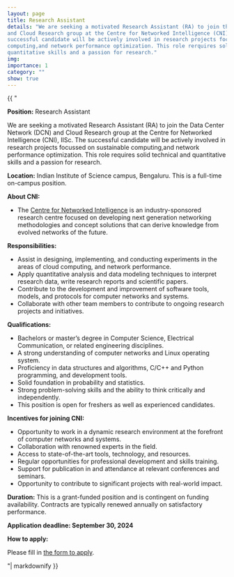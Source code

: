 ```yaml
---
layout: page
title: Research Assistant
details: "We are seeking a motivated Research Assistant (RA) to join the Data Center Network (DCN)
and Cloud Research group at the Centre for Networked Intelligence (CNI), IISc. The
successful candidate will be actively involved in research projects focussed on sustainable
computing,and network performance optimization. This role rerquires solid technical and
quantitative skills and a passion for research."
img:
importance: 1
category: ""
show: true
---
```


<div>{{ "



**Position:** Research Assistant
    
We are seeking a motivated Research Assistant (RA) to join the Data Center Network (DCN)
and Cloud Research group at the Centre for Networked Intelligence (CNI), IISc. The
successful candidate will be actively involved in research projects focussed on sustainable
computing,and network performance optimization. This role requires solid technical and
quantitative skills and a passion for research.

**Location:** Indian Institute of Science campus, Bengaluru. This is a full-time on-campus position.

**About CNI:**
- The [Centre for Networked Intelligence](https://cni.iisc.ac.in/) is an industry-sponsored research
centre focused on developing next generation networking methodologies and concept
solutions that can derive knowledge from evolved networks of the future.

**Responsibilities:**
- Assist in designing, implementing, and conducting experiments in the areas of cloud
computing, and network performance.
- Apply quantitative analysis and data modeling techniques to interpret research data,
write research reports and scientific papers.
- Contribute to the development and improvement of software tools, models, and
protocols for computer networks and systems.
- Collaborate with other team members to contribute to ongoing research projects and
initiatives.

**Qualifications:**
- Bachelors or master’s degree in Computer Science, Electrical Communication, or
related engineering disciplines.
- A strong understanding of computer networks and Linux operating system.
- Proficiency in data structures and algorithms, C/C++ and Python programming, and
development tools.
- Solid foundation in probability and statistics.
- Strong problem-solving skills and the ability to think critically and independently.
- This position is open for freshers as well as experienced candidates.

**Incentives for joining CNI:**
- Opportunity to work in a dynamic research environment at the forefront of computer
networks and systems.
- Collaboration with renowned experts in the field.
- Access to state-of-the-art tools, technology, and resources.
- Regular opportunities for professional development and skills training.
- Support for publication in and attendance at relevant conferences and seminars.
- Opportunity to contribute to significant projects with real-world impact.

**Duration:** This is a grant-funded position and is contingent on funding availability. Contracts are typically renewed annually on satisfactory performance.

**Application deadline: September 30, 2024**

**How to apply:**

Please fill in [the form to apply](https://forms.gle/ZgyFS2Q4SWwNavMz6).


"| markdownify }}</div>
